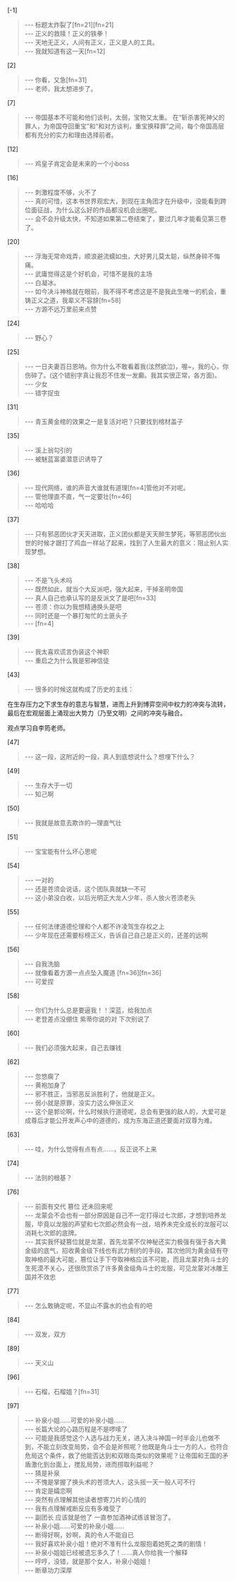 
[-1] 
>--- 标题太炸裂了[fn=21][fn=21]<br>
>--- 正义的救赎！正义的铁拳！<br>
>--- 天地无正义，人间有正义，正义是人的工具。<br>
>--- 我就知道有这一天[fn=12]<br>

[2] 
>--- 你看，又急[fn=31]<br>
>--- 老师，我太想进步了。<br>

[7] 
>--- 帝国基本不可能和他们谈判，太弱，宝物又太重。
在“斩杀害死神父的罪人，为帝国夺回重宝”和“和对方谈判，重宝换释罪”之间，每个帝国高层都有充分的实力和理由选择前者。<br>

[12] 
>--- 鸡皇子肯定会是未来的一个小boss<br>

[16] 
>--- 刺激程度不够，火不了<br>
>--- 真的可惜，这本书世界观宏大，到现在主角团才在升级中，没能看到跨位面征战，为什么这么好的作品都没机会出圈呢。<br>
>--- 会不会升级太快，不知道如果第二卷结束了，要过几年才能看见第三卷了。<br>

[20] 
>--- 浮海无常命戏弄，顺浪避流蠕如虫，大好男儿莫太聪，纵然身碎不悔痛。<br>
>--- 武庸觉得这是个好机会，可惜不是我的主场<br>
>--- 白凝冰。<br>
>--- 如今决斗神格就在眼前，我不得不考虑这是不是我此生唯一的机会，重铸正义之道，我辈义不容辞[fn=58]<br>
>--- 方源不远万里前来点赞<br>

[24] 
>--- 野心？<br>

[25] 
>--- 一日夫妻百日恩呐。你为什么不敢看着我(泫然欲泣)，喔~，我的心，你伤碎了。(这个错别字真让我忍不住发一发癫。我其实很正常，各方面)。<br>
>--- 少女<br>
>--- 错字捉虫<br>

[31] 
>--- 青玉黄金棺的效果之一是复活对吧？只要找到棺材盖子<br>

[35] 
>--- 溪上翁勾引的<br>
>--- 被魅蓝富婆潜意识诱导了<br>

[36] 
>--- 现代网络，谁的声音大谁就有道理[fn=4]管他对不对呢。<br>
>--- 管他理直不直，气一定要壮[fn=46]<br>
>--- 哈哈哈<br>

[37] 
>--- 只有邪恶团伙才天天进取，正义团伙都是天天醉生梦死，等邪恶团伙出世的时候才跟打了鸡血一样站了起来，找到了人生最大的意义：阻止别人实现梦想。<br>

[38] 
>--- 不是飞头术吗<br>
>--- 既然如此，就当个大反派吧，强大起来，干掉圣明帝国<br>
>--- 真人自己也承认写的是反派文了是吧[fn=33]<br>
>--- 苍须：你以为我想精通换头是吧<br>
>--- 同时还是一个暴打匆忙的土匪头子<br>
>--- [fn=4]<br>

[39] 
>--- 我太喜欢谎言伪装这个神职<br>
>--- 重启之为什么我是邪神信徒<br>

[43] 
>--- 很多的时候这就构成了历史的主线：

在生存压力之下求生存的意志与智慧，进而上升到博弈空间中权力的冲突与流转，最后在宏观层面上涌现出大势力（乃至文明）之间的冲突与融合。

观点学习自李筠老师。<br>

[47] 
>--- 这一段，这附近的一段，真人到底想说什么？想埋下什么？<br>

[49] 
>--- 生存大于一切<br>
>--- 知己啊<br>

[50] 
>--- 我就是故意去欺诈的—理直气壮<br>

[51] 
>--- 宝宝能有什么坏心思呢<br>

[54] 
>--- 一对的<br>
>--- 还是苍须会说话，这个团队真就缺一不可<br>
>--- 这小弟没白收，以后光明正大龙人少年，杀人放火苍须老头<br>

[55] 
>--- 任何法律道德伦理和个人都不许凌驾生存权之上<br>
>--- 少年现在还需要标榜正义，告诉自己自己是正义的，还差的远啊<br>

[56] 
>--- 自我洗脑<br>
>--- 就像看着方源一点点坠入魔道 [fn=36][fn=36]<br>
>--- 可爱捏<br>

[58] 
>--- 你们为什么总是要逼我！！深蓝，给我加点<br>
>--- 老登差点没绷住 紫蒂你说的对 下次别说了<br>

[60] 
>--- 我们必须强大起来，自己去赚钱<br>

[62] 
>--- 忽悠瘸了<br>
>--- 黄袍加身了<br>
>--- 邪不胜正，当邪恶反派胜利了，他就是正义。<br>
>--- 弱小就是原罪，没实力这么伸张正义<br>
>--- 这个是郣论啊，什么时候执行道德呢，总会有更强的敌人的，大爱可是成尊后才能公开发声心中的道德的，成为东海正道还要面对双尊为难。<br>

[63] 
>--- 哇，为什么觉得有点有点……，反正说不上来<br>

[74] 
>--- 法则的根基？<br>

[76] 
>--- 前面有交代 篡位 还未回来呢<br>
>--- 龙蒙会不会也有一部分原因是自己不一定打得过七次郎，才想到培养龙服，毕竟以龙服的声望和七次郎必然会有一战，培养未完全成长的龙服可以消耗七次郎的底牌。<br>
>--- 其实我怀疑篡位就是龙蒙，首先龙蒙不仅神秘还实力极强有强于各大黄金级的底气，招收黄金级下线也有武力制约的手段，其次他同为黄金级有夺取神格的最大可能，篡位让手下夺取神格应该不可能，而且龙蒙对角斗士的生死漠不关心，还很欣赏杀了许多黄金级角斗士的龙服，可见龙蒙对冰雕王国并不效忠<br>

[77] 
>--- 怎么敢确定呢，不显山不露水的也会有的吧<br>

[84] 
>--- 双发，双方<br>

[89] 
>--- 天义山<br>

[96] 
>--- 石榴，石榴姐？[fn=31]<br>

[97] 
>--- 补泉小姐……可爱的补泉小姐……<br>
>--- 长篇大论的心路历程是不是啰嗦了<br>
>--- 可能是我感觉这个人选与战力无关，进入决斗神国一时半会儿也做不到，不能立刻改变局势，会不会是斧照呢？他既是角斗士一方的人，也符合危局这个条件，救了他能否达到和双眼岛类似的效果呢？让帝国和王国的矛盾激化到台面上，搅乱局势，进而捞取利益呢？<br>
>--- 猜是补泉<br>
>--- 不愧是掌握了换头术的苍须大人，这头摇一天一般人可不行<br>
>--- 肯定是孀恋啊<br>
>--- 突然有点理解其他读者想寄刀片的心情的<br>
>--- 我有点理解戒断反应有多难受了<br>
>--- 副团长  应该就是他了 一直参加酒神试练该冒泡了。<br>
>--- 补泉小姐……可爱的补泉小姐……<br>
>--- 断得好啊，妙啊，真的令人不能自已<br>
>--- 我好喜欢补泉小姐！绝对不准有什么龙服抱着她死之类的剧情！<br>
>--- 补泉小姐姐已经被遗忘多久了！……真人你给我一个解释<br>
>--- 哼哼，没错，就是那个女人，补泉小姐姐！<br>
>--- 断章功力深厚<br>
